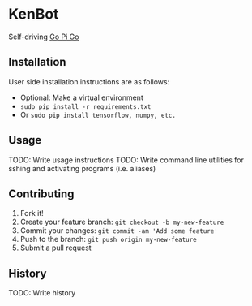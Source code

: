 # KenBot
Self-driving [Go Pi Go](https://www.dexterindustries.com/gopigo/)

## Installation
User side installation instructions are as follows:
 - Optional: Make a virtual environment
 - `sudo pip install -r requirements.txt`
 - Or `sudo pip install tensorflow, numpy, etc.`

## Usage
TODO: Write usage instructions
TODO: Write command line utilities for sshing and activating programs
(i.e. aliases)

## Contributing
1. Fork it!
2. Create your feature branch: `git checkout -b my-new-feature`
3. Commit your changes: `git commit -am 'Add some feature'`
4. Push to the branch: `git push origin my-new-feature`
5. Submit a pull request

## History
TODO: Write history
